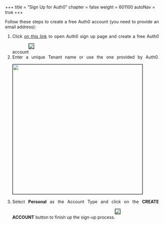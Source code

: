 +++
title = "Sign Up for Auth0"
chapter = false
weight = 601100
autoNav = true
+++

<div style="text-align: justify">
    Follow these steps to create a free Auth0 account (you need to provide an email address):
    <ol>
        <li>Click <a href="https://auth0.com/signup">on this link</a> to open Auth0 sign up page and create a free Auth0 account<img src="/images/auth0.png" style="margin:15px 0px; border:1px solid black"/></li>
        <li>Enter a unique Tenant name or use the one provided by Auth0.<img src="/images/auth1.png" style="margin:15px 0px; border:1px solid black " height="425"/></li>
        <li>Select <b>Personal</b> as the Account Type and click on the <b>CREATE ACCOUNT</b> button to finish up the sign-up process.<img src="/images/auth0-personalaccount.png" style="margin:15px 0px; border:1px solid black"/></li>
    </ol>
</div>
